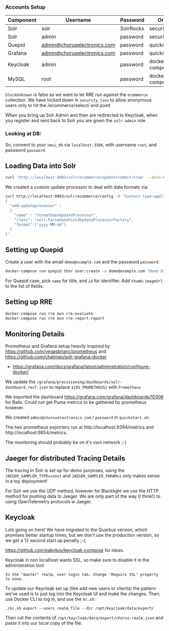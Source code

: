 ### Accounts Setup

| Component | Username                    | Password  | Origin             |
|-----------|-----------------------------|-----------|--------------------|
| Solr      | solr                        | SolrRocks | security.json      |
| Solr      | admin                       | password  | security.json      |
| Quepid    | admin@choruselectronics.com | password  | quickstart.sh      |
| Grafana   | admin@choruselectronics.com | password  | quickstart.sh      |
| Keycloak  | admin                       | password  | docker-compose.yml |
| MySQL     | root                        | password  | docker-compose.yml |


`blockUnknown` is false as we want to let RRE run against the `ecommerce` collection.  We have locked down in `security.json` to allow anonymous users only to hit the /ecommerce/select/ end point

When you bring up Solr Admin and then are redirected to Keycloak, when you register and sent back to Solr you are given the `solr-admin` role.

### Looking at DB:

So, connect to your `smui_db` via `localhost:3306`, with username `root`, and password `password`.

## Loading Data into Solr

```sh
curl 'http://localhost:8983/solr/ecommerce/update?commit=true' --data-binary @solr/products.json -H 'Content-type:application/json'
```

We created a custom update processor to deal with date formats via:
```sh
curl http://localhost:8983/solr/ecommerce/config -H 'Content-type:application/json' -d '
{                                                                               
  "add-updateprocessor" :
  {
    "name" : "formatDateUpdateProcessor",
    "class": "solr.ParseDateFieldUpdateProcessorFactory",
    "format":["yyyy-MM-dd"]
  }
}'
```

## Setting up Quepid

Create a user with the email `demo@example.com` and the password `password`:
```sh
docker-compose run quepid thor user:create -a demo@example.com "Demo User" password
```

For Quepid case, pick `name` for title, and `id` for identifier.  Add `thumb:imageUrl` to the list of fields.

## Setting up RRE

```sh
docker-compose run rre mvn rre:evaluate
docker-compose run rre mvn rre-report:report
```

## Monitoring Details

Prometheus and Grafana setup heavily inspired by https://github.com/vegasbrianc/prometheus and https://github.com/chatman/solr-grafana-docker

* https://grafana.com/docs/grafana/latest/administration/configure-docker/

We update the `/grafana/provisioning/dashboards/solr-dashboard_rev7.json` to replace `${DS_PROMETHEUS}` with `Prometheus`

We imported the dashboard https://grafana.com/grafana/dashboards/10306 for Rails.   Could not get Puma metrics to be gathered by
prometheus however.

We created `admin@choruselectronics.com` / `password` in `quickstart.sh`.

The two prometheus exporters run at http://localhost:9394/metrics and http://localhost:9854/metrics.

The monitoring should probably be on it's own network ;-)

## Jaeger for distributed Tracing Details

The tracing in Solr is set up for demo purposes, using the `JAEGER_SAMPLER_TYPE=const` and `JAEGER_SAMPLER_PARAM=1` only
makes sense in a toy deployment!  

For Solr we use the UDP method, however for Blacklight we use the HTTP method for pushing data to Jaeger.
We are only part of the way (I think!) to using OpenTelemetry protocols w Jaeger.

## Keycloak

Lots going on here!   We have migrated to the Quarkus version, which promises better startup times, but
we don't use the production version, so we get a 12 second start up penalty ;-(.

https://github.com/eabykov/keycloak-compose for ideas.

Keycloak in non localhost wants SSL, so make sure to disable it in the administration tool.

```
In the "master" realm, over login tab. Change 'Require SSL' property to none.
```
To update our Keycloak set up (like add new users or clients) the pattern we've used is to just log into the Keycloak UI and make the changes.   Then, use Docker CLI to log in, and use the `kc.sh`:

`./kc.sh export --users realm_file --dir /opt/keycloak/data/export/`

Then cat the contents of `/opt/keycloak/data/export/chorus-realm.json` and paste it into our local copy of the file.
